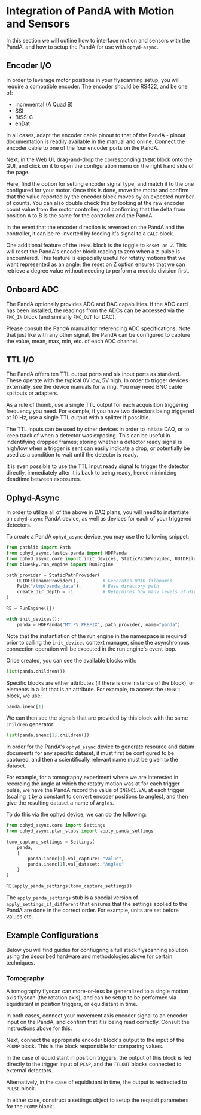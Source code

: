 # Integration of PandA with Motion and Sensors

In this section we will outline how to interface motion and sensors with the PandA, and how to setup the PandA for use with `ophyd-async`.

## Encoder I/O

In order to leverage motor positions in your flyscanning setup, you will require a compatible encoder. The encoder should be RS422, and be one of:

* Incremental (A Quad B)
* SSI
* BISS-C
* enDat

In all cases, adapt the encoder cable pinout to that of the PandA - pinout documentation is readily available in the manual and online. Connect the encoder cable to one of the four encoder ports on the PandA.

Next, in the Web UI, drag-and-drop the corresponding `INENC` block onto the GUI, and click on it to open the configuration menu on the right hand side of the page.

Here, find the option for setting encoder signal type, and match it to the one configured for your motor. Once this is done, move the motor and confirm that the value reported by the encoder block moves by an expected number of counts. You can also double check this by looking at the raw encoder count value from the  motor controller, and confirming that the delta from position A to B is the same for the controller and the PandA.

In the event that the encoder direction is reversed on the PandA and the controller, it can be re-inverted by feeding it's signal to a `CALC` block.

One additional feature of the `INENC` block is the toggle to `Reset on Z`. This will reset the PandA's encoder block reading to zero when a z-pulse is encountered. This feature is especially useful for rotatry motions that we want represented as an angle; the reset on Z option ensures that we can retrieve a degree value without needing to perform a modulo division first.

## Onboard ADC

The PandA optionally provides ADC and DAC capabilities. If the ADC card has been installed, the readings from the ADCs can be accessed via the `FMC_IN` block (and similarly `FMC_OUT` for DAC).

Please consult the PandA manual for referencing ADC specifications. Note that just like with any other signal, the PandA can be configured to capture the value, mean, max, min, etc. of each ADC channel.

## TTL I/O

The PandA offers ten TTL output ports and six input ports as standard. These operate with the typical 0V low, 5V high. In order to trigger devices externally, see the device manuals for wiring. You may need BNC cable splitouts or adapters.

As a rule of thumb, use a single TTL output for each acquisition triggering frequency you need. For example, if you have two detectors being triggered at 10 Hz, use a single TTL output with a splitter if possible.

The TTL inputs can be used by other devices in order to initiate DAQ, or to keep track of when a detector was exposing. This can be useful in indentifying dropped frames; storing whether a detector ready signal is high/low when a trigger is sent can easily indicate a drop, or potentially be used as a condition to wait until the detector is ready.

It is even possible to use the TTL Input ready signal to trigger the detector directly, immediately after it is back to being ready, hence minimizing deadtime between exposures.

## Ophyd-Async

In order to utilize all of the above in DAQ plans, you will need to instantiate an `ophyd-async` PandA device, as well as devices for each of your triggered detectors.

To create a PandA `ophyd_async` device, you may use the following snippet:

```Python
from pathlib import Path
from ophyd_async.fastcs.panda import HDFPanda
from ophyd_async.core import init_devices, StaticPathProvider, UUIDFilenameProvider
from bluesky.run_engine import RunEngine

path_provider = StaticPathProvider(
    UUIDFilenameProvider(),         # Generates UUID filenames
    Path("/tmp/panda_data"),        # Base directory path
    create_dir_depth = -1           # Determines how many levels of directories to create
)

RE = RunEngine({})

with init_devices():
    panda = HDFPanda("MY:PV:PREFIX", path_provider, name="panda")
```

Note that the instantiation of the run engine in the namespace is required prior to calling the `init_devices` context manager, since the asynchronous connection operation will be executed in the run engine's event loop.

Once created, you can see the available blocks with:

```Python
list(panda.children())
```

Specific blocks are either attributes (if there is one instance of the block), or elements in a list that is an attribute. For example, to access the `INENC1` block, we use:

```Python
panda.inenc[1]
```

We can then see the signals that are provided by this block with the same `children` generator:

```Python
list(panda.inenc[1].children())
```

In order for the PandA's `ophyd_async` device to generate resource and datum documents for any specific dataset, it must first be configured to be captured, and then a scientifically relevant name must be given to the dataset.

For example, for a tomography experiment where we are interested in recording the angle at which the rotatry motion was at for each trigger pulse, we have the PandA record the value of `INENC1.VAL` at each trigger (scaling it by a constant to convert encoder positions to angles), and then give the resulting dataset a name of `Angles`.

To do this via the ophyd device, we can do the following:

```Python
from ophyd_async.core import Settings
from ophyd_async.plan_stubs import apply_panda_settings

tomo_capture_settings = Settings(
    panda,
    {
        panda.inenc[1].val_capture: "Value",
        panda.inenc[1].val_dataset: "Angles"
    }
)

RE(apply_panda_settings(tomo_capture_settings))

```

The `apply_panda_settings` stub is a special version of `apply_settings_if_different` that ensures that the settings applied to the PandA are done in the correct order. For example, units are set before values etc.

## Example Configurations

Below you will find guides for confiugring a full stack flyscanning solution using the described hardware and methodologies above for certain techniques.

### Tomography

A tomography flyscan can more-or-less be generalized to a single motion axis flyscan (the rotation axis), and can be setup to be performed via equidistant in position triggers, or equidistant in time.

In both cases, connect your movement axis encoder signal to an encoder input on the PandA, and confirm that it is being read correctly. Consult the instructions above for this.

Next, connect the appropriate encoder block's output to the input of the `PCOMP` block. This is the block responsible for comparing values.

In the case of equidistant in position triggers, the output of this block is fed directly to the trigger input of `PCAP`, and the `TTLOUT` blocks connected to external detectors.

Alternatively, in the case of equidistant in time, the output is redirected to `PULSE` block.

In either case, construct a settings object to setup the requisit parameters for the `PCOMP` block:

```Python
```
